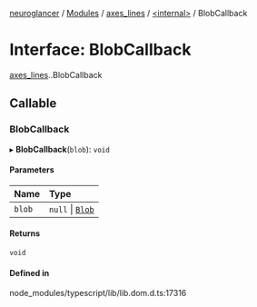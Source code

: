 [neuroglancer](../README.md) / [Modules](../modules.md) / [axes\_lines](../modules/axes_lines.md) / [<internal\>](../modules/axes_lines._internal_.md) / BlobCallback

# Interface: BlobCallback

[axes_lines](../modules/axes_lines.md).[<internal>](../modules/axes_lines._internal_.md).BlobCallback

## Callable

### BlobCallback

▸ **BlobCallback**(`blob`): `void`

#### Parameters

| Name | Type |
| :------ | :------ |
| `blob` | ``null`` \| [`Blob`](../modules/axes_lines._internal_.md#blob) |

#### Returns

`void`

#### Defined in

node_modules/typescript/lib/lib.dom.d.ts:17316
